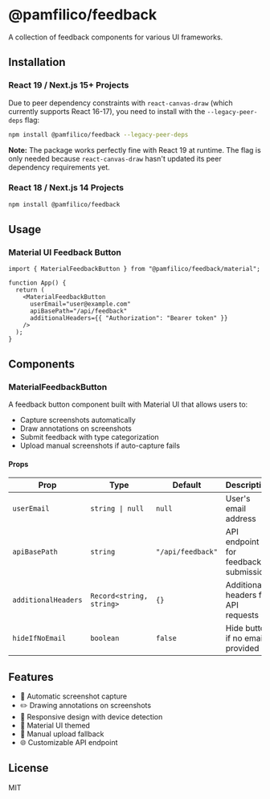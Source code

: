 # @pamfilico/feedback

A collection of feedback components for various UI frameworks.

## Installation

### React 19 / Next.js 15+ Projects

Due to peer dependency constraints with `react-canvas-draw` (which currently supports React 16-17), you need to install with the `--legacy-peer-deps` flag:

```bash
npm install @pamfilico/feedback --legacy-peer-deps
```

**Note:** The package works perfectly fine with React 19 at runtime. The flag is only needed because `react-canvas-draw` hasn't updated its peer dependency requirements yet.

### React 18 / Next.js 14 Projects

```bash
npm install @pamfilico/feedback
```

## Usage

### Material UI Feedback Button

```tsx
import { MaterialFeedbackButton } from "@pamfilico/feedback/material";

function App() {
  return (
    <MaterialFeedbackButton
      userEmail="user@example.com"
      apiBasePath="/api/feedback"
      additionalHeaders={{ "Authorization": "Bearer token" }}
    />
  );
}
```

## Components

### MaterialFeedbackButton

A feedback button component built with Material UI that allows users to:
- Capture screenshots automatically
- Draw annotations on screenshots
- Submit feedback with type categorization
- Upload manual screenshots if auto-capture fails

#### Props

| Prop | Type | Default | Description |
|------|------|---------|-------------|
| `userEmail` | `string \| null` | `null` | User's email address |
| `apiBasePath` | `string` | `"/api/feedback"` | API endpoint for feedback submission |
| `additionalHeaders` | `Record<string, string>` | `{}` | Additional headers for API requests |
| `hideIfNoEmail` | `boolean` | `false` | Hide button if no email provided |

## Features

- 📸 Automatic screenshot capture
- ✏️ Drawing annotations on screenshots
- 📱 Responsive design with device detection
- 🎨 Material UI themed
- 🔄 Manual upload fallback
- 🌐 Customizable API endpoint

## License

MIT
